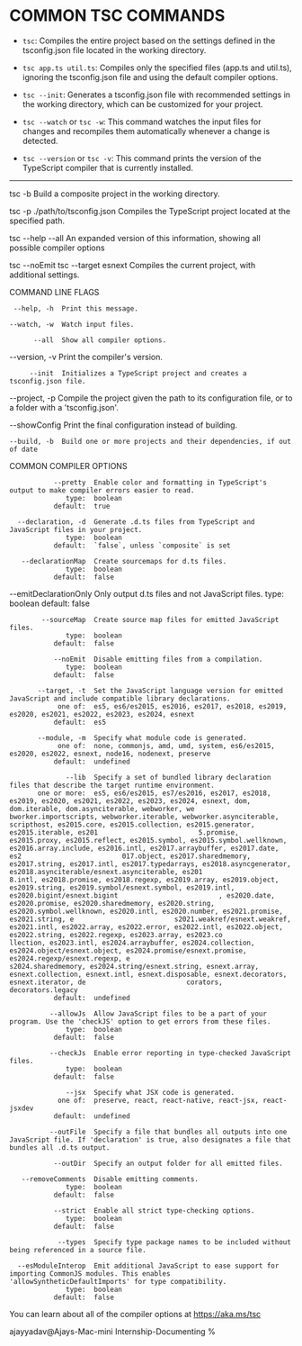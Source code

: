 # COMMON TSC COMMANDS

- `tsc`: Compiles the entire project based on the settings defined in the tsconfig.json file located in the working directory.

- `tsc app.ts util.ts`: Compiles only the specified files (app.ts and util.ts), ignoring the tsconfig.json file and using the default compiler options.

- `tsc --init`: Generates a tsconfig.json file with recommended settings in the working directory, which can be customized for your project.

- `tsc --watch` or `tsc -w`: This command watches the input files for changes and recompiles them automatically whenever a change is detected.

- `tsc --version` or `tsc -v`: This command prints the version of the TypeScript compiler that is currently installed.

---

tsc -b
Build a composite project in the working directory.

tsc -p ./path/to/tsconfig.json
Compiles the TypeScript project located at the specified path.

tsc --help --all
An expanded version of this information, showing all possible compiler options

tsc --noEmit
tsc --target esnext
Compiles the current project, with additional settings.

COMMAND LINE FLAGS

     --help, -h  Print this message.

    --watch, -w  Watch input files.

          --all  Show all compiler options.

--version, -v Print the compiler's version.

         --init  Initializes a TypeScript project and creates a tsconfig.json file.

--project, -p Compile the project given the path to its configuration file, or to a folder with a 'tsconfig.json'.

--showConfig Print the final configuration instead of building.

    --build, -b  Build one or more projects and their dependencies, if out of date

COMMON COMPILER OPTIONS

               --pretty  Enable color and formatting in TypeScript's output to make compiler errors easier to read.
                  type:  boolean
               default:  true

      --declaration, -d  Generate .d.ts files from TypeScript and JavaScript files in your project.
                  type:  boolean
               default:  `false`, unless `composite` is set

       --declarationMap  Create sourcemaps for d.ts files.
                  type:  boolean
               default:  false

--emitDeclarationOnly Only output d.ts files and not JavaScript files.
type: boolean
default: false

            --sourceMap  Create source map files for emitted JavaScript files.
                  type:  boolean
               default:  false

               --noEmit  Disable emitting files from a compilation.
                  type:  boolean
               default:  false

           --target, -t  Set the JavaScript language version for emitted JavaScript and include compatible library declarations.
                one of:  es5, es6/es2015, es2016, es2017, es2018, es2019, es2020, es2021, es2022, es2023, es2024, esnext
               default:  es5

           --module, -m  Specify what module code is generated.
                one of:  none, commonjs, amd, umd, system, es6/es2015, es2020, es2022, esnext, node16, nodenext, preserve
               default:  undefined

                  --lib  Specify a set of bundled library declaration files that describe the target runtime environment.
           one or more:  es5, es6/es2015, es7/es2016, es2017, es2018, es2019, es2020, es2021, es2022, es2023, es2024, esnext, dom, dom.iterable, dom.asynciterable, webworker, we                         bworker.importscripts, webworker.iterable, webworker.asynciterable, scripthost, es2015.core, es2015.collection, es2015.generator, es2015.iterable, es201                         5.promise, es2015.proxy, es2015.reflect, es2015.symbol, es2015.symbol.wellknown, es2016.array.include, es2016.intl, es2017.arraybuffer, es2017.date, es2                         017.object, es2017.sharedmemory, es2017.string, es2017.intl, es2017.typedarrays, es2018.asyncgenerator, es2018.asynciterable/esnext.asynciterable, es201                         8.intl, es2018.promise, es2018.regexp, es2019.array, es2019.object, es2019.string, es2019.symbol/esnext.symbol, es2019.intl, es2020.bigint/esnext.bigint                         , es2020.date, es2020.promise, es2020.sharedmemory, es2020.string, es2020.symbol.wellknown, es2020.intl, es2020.number, es2021.promise, es2021.string, e                         s2021.weakref/esnext.weakref, es2021.intl, es2022.array, es2022.error, es2022.intl, es2022.object, es2022.string, es2022.regexp, es2023.array, es2023.co                         llection, es2023.intl, es2024.arraybuffer, es2024.collection, es2024.object/esnext.object, es2024.promise/esnext.promise, es2024.regexp/esnext.regexp, e                         s2024.sharedmemory, es2024.string/esnext.string, esnext.array, esnext.collection, esnext.intl, esnext.disposable, esnext.decorators, esnext.iterator, de                         corators, decorators.legacy
               default:  undefined

              --allowJs  Allow JavaScript files to be a part of your program. Use the 'checkJS' option to get errors from these files.
                  type:  boolean
               default:  false

              --checkJs  Enable error reporting in type-checked JavaScript files.
                  type:  boolean
               default:  false

                  --jsx  Specify what JSX code is generated.
                one of:  preserve, react, react-native, react-jsx, react-jsxdev
               default:  undefined

              --outFile  Specify a file that bundles all outputs into one JavaScript file. If 'declaration' is true, also designates a file that bundles all .d.ts output.

               --outDir  Specify an output folder for all emitted files.

       --removeComments  Disable emitting comments.
                  type:  boolean
               default:  false

               --strict  Enable all strict type-checking options.
                  type:  boolean
               default:  false

                --types  Specify type package names to be included without being referenced in a source file.

      --esModuleInterop  Emit additional JavaScript to ease support for importing CommonJS modules. This enables 'allowSyntheticDefaultImports' for type compatibility.
                  type:  boolean
               default:  false

You can learn about all of the compiler options at https://aka.ms/tsc

ajayyadav@Ajays-Mac-mini Internship-Documenting %
